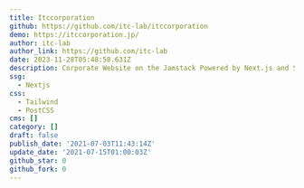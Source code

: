 ```yaml
---
title: Itccorporation
github: https://github.com/itc-lab/itccorporation
demo: https://itccorporation.jp/
author: itc-lab
author_link: https://github.com/itc-lab
date: 2023-11-28T05:48:58.631Z
description: Corporate Website on the Jamstack Powered by Next.js and Strapi.
ssg:
  - Nextjs
css:
  - Tailwind
  - PostCSS
cms: []
category: []
draft: false
publish_date: '2021-07-03T11:43:14Z'
update_date: '2021-07-15T01:00:03Z'
github_star: 0
github_fork: 0
---
```

